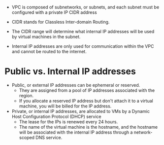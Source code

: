 - VPC is composed of subnetworks, or subnets, and each subnet must be configured with a private IP CIDR address

- CIDR stands for Classless Inter-domain Routing.
- The CIDR range will determine what internal IP addresses will be used by virtual machines in the subnet. 

- Internal IP addresses are only used for communication within the VPC and cannot be routed to the internet.

# Public vs. Internal IP addresses
- Public, or external IP addresses can be ephemeral or reserved.
    - They are assigned from a pool of IP addresses associated with the region.
    - If you allocate a reserved IP address but don't attach it to a virtual machine, you will be billed for the IP address.
- Private, or internal IP addresses, are allocated to VMs by a Dynamic Host Configuration Protocol (DHCP) service
    - The lease for the IPs is renewed every 24 hours.
    - The name of the virtual machine is the hostname, and the hostname will be associated with the internal IP address through a network-scoped DNS service.
